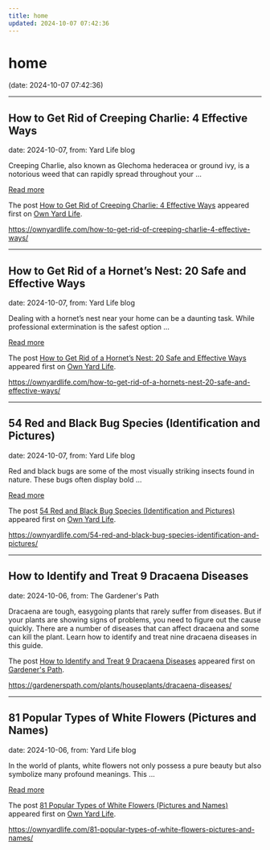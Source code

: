 ```yaml
---
title: home
updated: 2024-10-07 07:42:36
---
```


# home

(date: 2024-10-07 07:42:36)

---

## How to Get Rid of Creeping Charlie: 4 Effective Ways

date: 2024-10-07, from: Yard Life blog

<p>Creeping Charlie, also known as Glechoma hederacea or ground ivy, is a notorious weed that can rapidly spread throughout your ... </p>
<p class="read-more-container"><a title="How to Get Rid of Creeping Charlie: 4 Effective Ways" class="read-more button" href="https://ownyardlife.com/how-to-get-rid-of-creeping-charlie-4-effective-ways/#more-20428" aria-label="Read more about How to Get Rid of Creeping Charlie: 4 Effective Ways">Read more</a></p>
<p>The post <a href="https://ownyardlife.com/how-to-get-rid-of-creeping-charlie-4-effective-ways/">How to Get Rid of Creeping Charlie: 4 Effective Ways</a> appeared first on <a href="https://ownyardlife.com">Own Yard Life</a>.</p>
 

<https://ownyardlife.com/how-to-get-rid-of-creeping-charlie-4-effective-ways/>

---

## How to Get Rid of a Hornet’s Nest: 20 Safe and Effective Ways

date: 2024-10-07, from: Yard Life blog

<p>Dealing with a hornet&#8217;s nest near your home can be a daunting task. While professional extermination is the safest option ... </p>
<p class="read-more-container"><a title="How to Get Rid of a Hornet&#8217;s Nest: 20 Safe and Effective Ways" class="read-more button" href="https://ownyardlife.com/how-to-get-rid-of-a-hornets-nest-20-safe-and-effective-ways/#more-20417" aria-label="Read more about How to Get Rid of a Hornet&#8217;s Nest: 20 Safe and Effective Ways">Read more</a></p>
<p>The post <a href="https://ownyardlife.com/how-to-get-rid-of-a-hornets-nest-20-safe-and-effective-ways/">How to Get Rid of a Hornet&#8217;s Nest: 20 Safe and Effective Ways</a> appeared first on <a href="https://ownyardlife.com">Own Yard Life</a>.</p>
 

<https://ownyardlife.com/how-to-get-rid-of-a-hornets-nest-20-safe-and-effective-ways/>

---

## 54 Red and Black Bug Species (Identification and Pictures)

date: 2024-10-07, from: Yard Life blog

<p>Red and black bugs are some of the most visually striking insects found in nature. These bugs often display bold ... </p>
<p class="read-more-container"><a title="54 Red and Black Bug Species (Identification and Pictures)" class="read-more button" href="https://ownyardlife.com/54-red-and-black-bug-species-identification-and-pictures/#more-20375" aria-label="Read more about 54 Red and Black Bug Species (Identification and Pictures)">Read more</a></p>
<p>The post <a href="https://ownyardlife.com/54-red-and-black-bug-species-identification-and-pictures/">54 Red and Black Bug Species (Identification and Pictures)</a> appeared first on <a href="https://ownyardlife.com">Own Yard Life</a>.</p>
 

<https://ownyardlife.com/54-red-and-black-bug-species-identification-and-pictures/>

---

## How to Identify and Treat 9 Dracaena Diseases

date: 2024-10-06, from: The Gardener's Path

<p>Dracaena are tough, easygoing plants that rarely suffer from diseases. But if your plants are showing signs of problems, you need to figure out the cause quickly. There are a number of diseases that can affect dracaena and some can kill the plant. Learn how to identify and treat nine dracaena diseases in this guide.</p>
<p>The post <a href="https://gardenerspath.com/plants/houseplants/dracaena-diseases/">How to Identify and Treat 9 Dracaena Diseases</a> appeared first on <a href="https://gardenerspath.com">Gardener&#039;s Path</a>.</p>
 

<https://gardenerspath.com/plants/houseplants/dracaena-diseases/>

---

## 81 Popular Types of White Flowers (Pictures and Names)

date: 2024-10-06, from: Yard Life blog

<p>In the world of plants, white flowers not only possess a pure beauty but also symbolize many profound meanings. This ... </p>
<p class="read-more-container"><a title="81 Popular Types of White Flowers (Pictures and Names)" class="read-more button" href="https://ownyardlife.com/81-popular-types-of-white-flowers-pictures-and-names/#more-20276" aria-label="Read more about 81 Popular Types of White Flowers (Pictures and Names)">Read more</a></p>
<p>The post <a href="https://ownyardlife.com/81-popular-types-of-white-flowers-pictures-and-names/">81 Popular Types of White Flowers (Pictures and Names)</a> appeared first on <a href="https://ownyardlife.com">Own Yard Life</a>.</p>
 

<https://ownyardlife.com/81-popular-types-of-white-flowers-pictures-and-names/>

